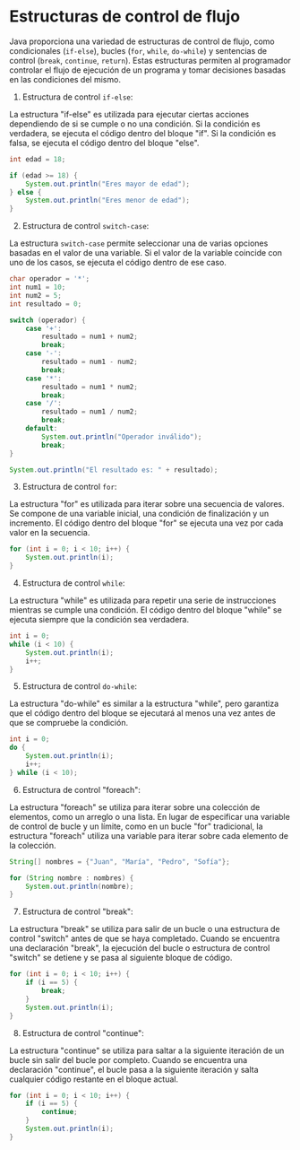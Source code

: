 # Estructuras de control de flujo

Java proporciona una variedad de estructuras de control de flujo, como condicionales (`if-else`), bucles (`for`, `while`, `do-while`) y sentencias de control (`break`, `continue`, `return`). Estas estructuras permiten al programador controlar el flujo de ejecución de un programa y tomar decisiones basadas en las condiciones del mismo.

1.  Estructura de control `if-else`:

La estructura "if-else" es utilizada para ejecutar ciertas acciones dependiendo de si se cumple o no una condición. Si la condición es verdadera, se ejecuta el código dentro del bloque "if". Si la condición es falsa, se ejecuta el código dentro del bloque "else".

```Java
int edad = 18;

if (edad >= 18) {
    System.out.println("Eres mayor de edad");
} else {
    System.out.println("Eres menor de edad");
}
```

2.  Estructura de control `switch-case`:

La estructura `switch-case` permite seleccionar una de varias opciones basadas en el valor de una variable. Si el valor de la variable coincide con uno de los casos, se ejecuta el código dentro de ese caso.

```Java
char operador = '*';
int num1 = 10;
int num2 = 5;
int resultado = 0;

switch (operador) {
    case '+':
        resultado = num1 + num2;
        break;
    case '-':
        resultado = num1 - num2;
        break;
    case '*':
        resultado = num1 * num2;
        break;
    case '/':
        resultado = num1 / num2;
        break;
    default:
        System.out.println("Operador inválido");
        break;
}

System.out.println("El resultado es: " + resultado);
```

3.  Estructura de control `for`:

La estructura "for" es utilizada para iterar sobre una secuencia de valores. Se compone de una variable inicial, una condición de finalización y un incremento. El código dentro del bloque "for" se ejecuta una vez por cada valor en la secuencia.

```Java
for (int i = 0; i < 10; i++) {
    System.out.println(i);
}
```

4.  Estructura de control `while`:

La estructura "while" es utilizada para repetir una serie de instrucciones mientras se cumple una condición. El código dentro del bloque "while" se ejecuta siempre que la condición sea verdadera.

```Java
int i = 0;
while (i < 10) {
    System.out.println(i);
    i++;
}
```

5.  Estructura de control `do-while`:

La estructura "do-while" es similar a la estructura "while", pero garantiza que el código dentro del bloque se ejecutará al menos una vez antes de que se compruebe la condición.

```Java
int i = 0;
do {
    System.out.println(i);
    i++;
} while (i < 10);
```

6.  Estructura de control "foreach":

La estructura "foreach" se utiliza para iterar sobre una colección de elementos, como un arreglo o una lista. En lugar de especificar una variable de control de bucle y un límite, como en un bucle "for" tradicional, la estructura "foreach" utiliza una variable para iterar sobre cada elemento de la colección.

```Java
String[] nombres = {"Juan", "María", "Pedro", "Sofía"};

for (String nombre : nombres) {
    System.out.println(nombre);
}
```

7.  Estructura de control "break":

La estructura "break" se utiliza para salir de un bucle o una estructura de control "switch" antes de que se haya completado. Cuando se encuentra una declaración "break", la ejecución del bucle o estructura de control "switch" se detiene y se pasa al siguiente bloque de código.

```Java
for (int i = 0; i < 10; i++) {
    if (i == 5) {
        break;
    }
    System.out.println(i);
}
```

8.  Estructura de control "continue":

La estructura "continue" se utiliza para saltar a la siguiente iteración de un bucle sin salir del bucle por completo. Cuando se encuentra una declaración "continue", el bucle pasa a la siguiente iteración y salta cualquier código restante en el bloque actual.

```Java
for (int i = 0; i < 10; i++) {
    if (i == 5) {
        continue;
    }
    System.out.println(i);
}
```

